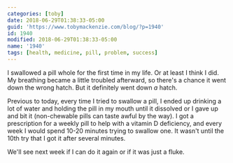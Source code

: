```yaml
---
categories: [toby]
date: 2018-06-29T01:38:33-05:00
guid: 'https://www.tobymackenzie.com/blog/?p=1940'
id: 1940
modified: 2018-06-29T01:38:33-05:00
name: '1940'
tags: [health, medicine, pill, problem, success]
---
```


I swallowed a pill whole for the first time in my life.<!--more-->  Or at least I think I did.  My breathing became a little troubled afterward, so there's a chance it went down the wrong hatch.  But it definitely went down *a* hatch.

Previous to today, every time I tried to swallow a pill, I ended up drinking a lot of water and holding the pill in my mouth until it dissolved or I gave up and bit it (non-chewable pills can taste awful by the way).  I got a prescription for a weekly pill to help with a vitamin D deficiency, and every week I would spend 10-20 minutes trying to swallow one.  It wasn't until the 10th try that I got it after several minutes.

We'll see next week if I can do it again or if it was just a fluke.
